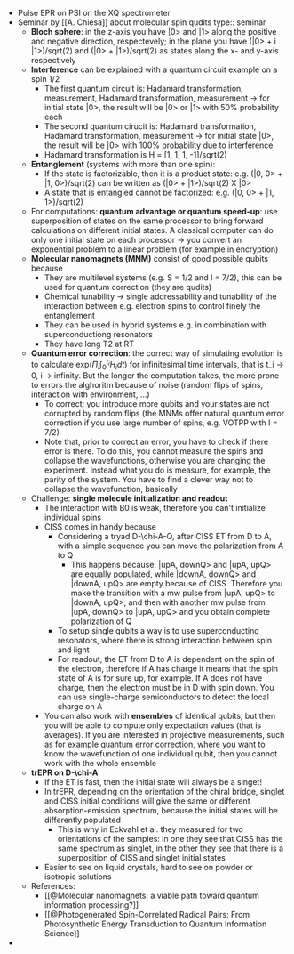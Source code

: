 - Pulse EPR on PSI on the XQ spectrometer
- Seminar by [[A. Chiesa]] about molecular spin qudits
  type:: seminar
	- **Bloch sphere**: in the z-axis you have |0>  and |1> along the positive and negative direction, respectevely; in the plane you have (|0> + i |1>)/sqrt(2) and (|0> + |1>)/sqrt(2) as states along the x- and y-axis respectively
	- **Interference** can be explained with a quantum circuit example on a spin 1/2
		- The first quantum circuit is: Hadamard transformation, measurement, Hadamard transformation, measurement -> for initial state |0>, the result will be |0> or |1> with 50% probability each
		- The second quantum cirucit is: Hadamard transformation, Hadamard transformation, measurement -> for initial state |0>,  the result will be |0> with 100% probability due to interference
		- Hadamard transformation is H = [1, 1; 1, -1]/sqrt(2)
	- **Entanglement** (systems with more than one spin):
		- If the state is factorizable, then it is a product state: e.g. (|0, 0> + |1, 0>)/sqrt(2) can be written as (|0> + |1>)/sqrt(2) X |0>
		- A state that is entangled cannot be factorized: e.g. (|0, 0> + |1, 1>)/sqrt(2)
	- For computations: **quantum advantage or quantum speed-up**: use superposition of states on the same processor to bring forward calculations on different initial states. A classical computer can do only one initial state on each processor -> you convert an exponential problem to a linear problem (for example in encryption)
	- **Molecular nanomagnets (MNM)** consist of good possible qubits because
		- They are multilevel systems (e.g. S = 1/2 and I = 7/2), this can be used for quantum correction (they are qudits)
		- Chemical tunability -> single addressability and tunability of the interaction between e.g. electron spins to control finely the entanglement
		- They can be used in hybrid systems e.g. in combination with superconductiong resonators
		- They have long T2 at RT
	- **Quantum error correction**: the correct way of simulating evolution is to calculate exp($\Pi_i \int_0^{t_i} H_i dt$) for infinitesimal time intervals, that is t_i -> 0, i -> infinity. But the longer the computation takes, the more prone to errors the alghoritm because of noise (random flips of spins, interaction with environment, ...)
		- To correct: you introduce more qubits and your states are not corrupted by random flips (the MNMs offer natural quantum error correction if you use large number of spins, e.g. VOTPP with I = 7/2)
		- Note that, prior to correct an error, you have to check if there error is there. To do this, you cannot measure the spins and collapse the wavefunctions, otherwise you are changing the experiment. Instead what you do is measure, for example, the parity of the system. You have to find a clever way not to collapse the wavefunction, basically
	- Challenge: **single molecule initialization and readout**
		- The interaction with B0 is weak, therefore you can't initialize individual spins
		- CISS comes in handy because
			- Considering a tryad D-\chi-A-Q, after CISS ET from D to A, with a simple sequence you can move the polarization from A to Q
				- This happens because: |upA, downQ> and |upA, upQ> are equally populated, while |downA, downQ> and |downA, upQ> are empty because of CISS. Therefore you make the transition with a mw pulse from |upA, upQ> to |downA, upQ>, and then with another mw pulse from |upA, downQ> to |upA, upQ> and you obtain complete polarization of Q
			- To setup single qubits a way is to use superconducting resonators, where there is strong interaction between spin and light
			- For readout, the ET from D to A is dependent on the spin of the electron, therefore if A has charge it means that the spin state of A is for sure up, for example. If A does not have charge, then the electron must be in D with spin down. You can use single-charge semiconductors to detect the local charge on A
		- You can also work with **ensembles** of identical qubits, but then you will be able to compute only expectation values (that is averages). If you are interested in projective measurements, such as for example quantum error correction, where you want to know the wavefunction of one individual qubit, then you cannot work with the whole ensemble
	- **trEPR on D-\chi-A**
		- If the ET is fast, then the initial state will always be a singet!
		- In trEPR, depending on the orientation of the chiral bridge, singlet and CISS initial conditions will give the same or different absorption-emission spectrum, because the initial states will be differently populated
			- This is why in Eckvahl et al. they measured for two orientations of the samples: in one they see that CISS has the same spectrum as singlet, in the other they see that there is a superposition of CISS and singlet initial states
		- Easier to see on liquid crystals, hard to see on powder or isotropic solutions
	- References:
		- [[@Molecular nanomagnets: a viable path toward quantum information processing?]]
		- [[@Photogenerated Spin-Correlated Radical Pairs: From Photosynthetic Energy Transduction to Quantum Information Science]]
-